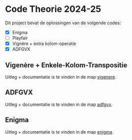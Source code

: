 # Code Theorie 2024-25
Dit project bevat de oplossingen van de volgende codes:
- [x] Enigma
- [ ] Playfair
- [x] Vignère + extra kolom-operatie
- [x] ADFGVX

## Vigenère + Enkele-Kolom-Transpositie
Uitleg + documentatie is te vinden in de map [vigenere](vigenere/README.md).

## ADFGVX
Uitleg + documentatie is te vinden in de map [adfgvx](adfgvx/README.md).

## Enigma
Uitleg + documentatie is te vinden in de map [enigma](enigma/README.md).